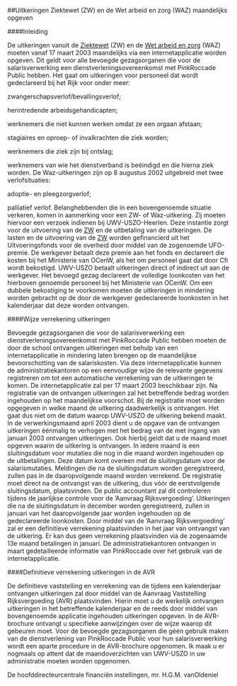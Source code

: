 <meta http-equiv='Content-Type' content='text/html; charset=utf-8' />

##Uitkeringen Ziektewet (ZW) en de Wet arbeid en zorg (WAZ) maandelijks opgeven

####Inleiding

De uitkeringen vanuit de [Ziektewet](../../../../../../../../../../../../../../wet/ziektewet/BWBR0001888/README.md) (ZW) en de [Wet arbeid en zorg](../../../../../../../../../../../../../../wet/wet/arbeid/en/zorg/BWBR0013008/README.md) (WAZ) moeten vanaf 17 maart 2003 maandelijks via een internetapplicatie worden opgeven. Dit geldt voor alle bevoegde gezagsorganen die voor de salarisverwerking een dienstverleningsovereenkomst met PinkRoccade Public hebben. Het gaat om uitkeringen voor personeel dat wordt gedeclareerd bij het Rijk voor onder meer: 

zwangerschapsverlof/bevallingsverlof;  

herintredende arbeidsgehandicapten;  

werknemers die niet kunnen werken omdat ze een orgaan afstaan;  

stagiaires en oproep- of invalkrachten die ziek worden;  

werknemers die ziek zijn bij ontslag;  

werknemers van wie het dienstverband is beëindigd en die hierna ziek worden.   De Waz-uitkeringen zijn op 8 augustus 2002 uitgebreid met twee verlofsituaties: 

adoptie- en pleegzorgverlof;  

palliatief verlof.   Belanghebbenden die in een bovengenoemde situatie verkeren, komen in aanmerking voor een ZW- of Waz-uitkering. Zij moeten hiervoor een verzoek indienen bij UWV-USZO-Heerlen. Deze instantie zorgt voor de uitvoering van de [ZW](../../../../../../../../../../../../../../wet/ziektewet/BWBR0001888/README.md) en de uitbetaling van de uitkeringen. De lasten en de uitvoering van de [ZW](../../../../../../../../../../../../../../wet/ziektewet/BWBR0001888/README.md) worden gefinancierd uit het Uitvoeringsfonds voor de overheid door middel van de zogenoemde UFO-premie. De werkgever betaalt deze premie aan het fonds en declareert die kosten bij het Ministerie van OCenW, als het om personeel gaat dat door Cfi wordt bekostigd. UWV-USZO betaalt uitkeringen direct of indirect uit aan de werkgever. Het bevoegd gezag declareert de volledige loonkosten van het hierboven genoemde personeel bij het Ministerie van OCenW. Om een dubbele bekostiging te voorkomen moeten de uitkeringen in mindering worden gebracht op de door de werkgever gedeclareerde loonkosten in het kalenderjaar dat deze worden ontvangen.    

####Wijze verrekening uitkeringen

Bevoegde gezagsorganen die voor de salarisverwerking een dienstverleningsovereenkomst met PinkRoccade Public hebben moeten de door de school ontvangen uitkeringen met behulp van een internetapplicatie in mindering laten brengen op de maandelijkse bevoorschotting van de salariskosten. Via deze internetapplicatie kunnen de administratiekantoren op een eenvoudige wijze de relevante gegevens registreren om tot een automatische verrekening van de uitkeringen te komen. De internetapplicatie zal per 17 maart 2003 beschikbaar zijn. Na registratie van de ontvangen uitkeringen zal het betreffende bedrag worden ingehouden op het maandelijkse voorschot. Bij de registratie moet worden opgegeven in welke maand de uitkering daadwerkelijk is ontvangen. Het gaat dus niet om de datum waarop UWV-USZO de uitkering bekend maakt. In de verwerkingsmaand april 2003 dient u de opgave van de ontvangen uitkeringen éénmalig te verhogen met het bedrag van de met ingang van januari 2003 ontvangen uitkeringen. Ook hierbij geldt dat u de maand moet opgeven waarin de uitkering is ontvangen. In iedere maand is een sluitingsdatum voor mutaties die nog in die maand worden ingehouden op de uitbetalingen. Deze datum komt overeen met de sluitingsdatum voor de salarismutaties. Meldingen die na de sluitingsdatum worden geregistreerd, zullen pas in de daaropvolgende maand worden verrekend. De registratie moet direct na de ontvangst van de uitkering, dus vóór de eerstvolgende sluitingsdatum, plaatsvinden. De public accountant zal dit controleren tijdens de jaarlijkse controle voor de ’Aanvraag Rijksvergoeding’. Uitkeringen die na de sluitingsdatum in december worden geregistreerd, zullen in januari van het daaropvolgende jaar worden ingehouden op de gedeclareerde loonkosten. Door middel van de ’Aanvraag Rijksvergoeding’ zal er een definitieve verrekening plaatsvinden in het jaar van ontvangst van de uitkering. Er kan dus geen verrekening plaatsvinden via de zogenaamde 13e maand betalingen in januari. De administratiekantoren ontvangen in maart gedetailleerde informatie van PinkRoccade over het gebruik van de internetapplicatie.    

####Definitieve verrekening uitkeringen in de AVR

De definitieve vaststelling en verrekening van de tijdens een kalenderjaar ontvangen uitkeringen zal door middel van de Aanvraag Vaststelling Rijksvergoeding (AVR) plaatsvinden. Hierin moet u de werkelijk ontvangen uitkeringen in het betreffende kalenderjaar en de reeds door middel van bovengenoemde applicatie ingehouden uitkeringen opgeven. In de AVR-brochure ontvangt u specifieke aanwijzingen over de wijze waarop dit gebeuren moet. Voor de bevoegde gezagsorganen die géén gebruik maken van de dienstverlening van PinkRoccade Public voor hun salarisverwerking wordt een aparte procedure in de AVR-brochure opgenomen. Ik maak u er nogmaals op attent dat de maandoverzichten van UWV-USZO in uw administratie moeten worden opgenomen.      

De 
hoofddirecteurcentrale financiën instellingen, 
mr. H.G.M. vanOldeniel    
